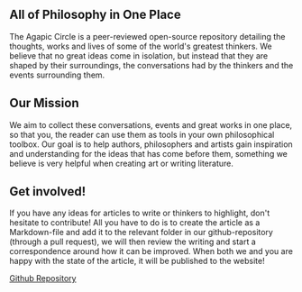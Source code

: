 ## All of Philosophy in One Place

The Agapic Circle is a peer-reviewed open-source repository detailing the thoughts, works and lives of some of the world's greatest thinkers. We believe that no great ideas come in isolation, but instead that they are shaped by their surroundings, the conversations had by the thinkers and the events surrounding them. 

## Our Mission

We aim to collect these conversations, events and great works in one place, so that you, the reader can use them as tools in your own philosophical toolbox. Our goal is to help authors, philosophers and artists gain inspiration and understanding for the ideas that has come before them, something we believe is very helpful when creating art or writing literature. 

## Get involved!

If you have any ideas for articles to write or thinkers to highlight, don't hesitate to contribute! All you have to do is to create the article as a Markdown-file and add it to the relevant folder in our github-repository (through a pull request), we will then review the writing and start a correspondence around how it can be improved. When both we and you are happy with the state of the article, it will be published to the website! 

[Github Repository](https://github.com/FabianFix/The-Agapic-Circle)
